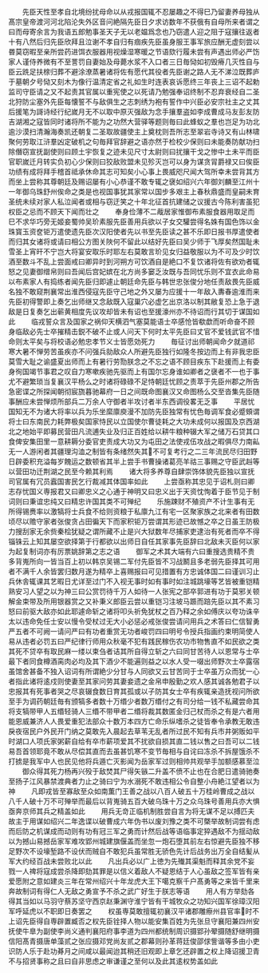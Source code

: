 <!-- { "loadSidebar": true } -->
　　先臣天性至孝自北境纷扰母命以从戎报国辄不忍屡趣之不得巳乃留妻养母独从髙宗皇帝渡河河北陷沦失外区音问絶隔先臣日夕求访数年不获俄有自母所来者谓之曰而母寄余言为我语五郎勉事圣天子无以老媪爲念也乃窃遣人迎之阻于寇攘往返者十有八然后归先臣欣拜且泣谢不孝自归有痼疾先臣虽身服王事军旅应酬无虚刻尝以昬莫窃暇至亲所尝药进饵衣服器用视燥湿寒暖之节语欬行履未尝有声遇出师必严饬家人谨侍养微有不至詈罚自妻始及母薨水浆不入口者三日毎恸如初毁瘠几灭性自与臣云跣足扶榇归葬不避涂潦蒸暑诸将佐有愿代其役者先臣谢之路人无不涕泣既葬庐于墓朝夕号恸又刻木为像行温清定省之礼如生时连表哀诉愿终三年丧上三诏不起勅监司守臣请之又不起责其官属以重宪使之以死请乃勉强奉诏终制不忍弃衰经自二圣北狩防尘塞外先臣每懐誓不与敌俱生之志刺绣为袍有誓作中兴臣必安宗社主之丈其后援笔为謌诗经行纪嵗月无不以取中原灭强敌为念手攘羣盗如李成曹成马友彭友防吉湖湘之寇皆同时诸将所不能为之功然大营驿等题则毎曰此蜂蚁之羣也岂足为功北逾沙漠扫清瀚海奏凯还朝复二圣取故疆使主上奠枕则吾所志至翠岩寺诗又有山林啸聚何劳取江浒羣凶定破机之句毎拜官辞避之语亦然于检校少保则曰未能奏防献功扫除僭窃宣抚副使则曰顾土宇恢复之迹未见尺寸太尉则曰扰攘干戈之惨中土未平而臣官职嵗迁月转实负初心少保则曰狡敌败盟未见殄灭岂可以身为谋贪冐爵禄又曰俟臣功绩有成将拜手稽首祗承休命其志可知矣小心事上畏威咫尺闻大驾所幸未尝背其方而坐上尝称其尊朝廷及赐诏屡有小心恭谨不敢专辄之襃如绍兴六年御刘麟至江州十一年御乌珠舒州俟命之类是也视国事犹其家常以国步多艰主上春秋鼎盛而皇嗣未育圣统未续对家人私泣闻者或相与窃迂笑之十年北征首抗建储之议援古今陈利害虽犯权臣之忌而不顾天下闻而壮之
　　奉身俭薄不二胾居家惟御布素服食器用取足而巳不求华巧旁无姬妾蜀帅吴玠素服先臣善用兵欲以子女交驩尝得名姝有国色饰以金珠寳玉资奁钜万遣使遗先臣次汉阳使者先以书至先臣读之甚不乐即日报书厚遣使者而归其女诸将或请曰相公方图关陜何不留此以结好先臣曰吴少师于飞厚矣然国耻未雪圣上宵旰不宁岂大将宴安取乐时耶左右莫敢言玠见女归益敬服以为不可及少时饮酒至数斗不乱上尝面戒曰卿异时到河朔方可饮酒自是絶口不复饮诸将佐有欲劝者辄怒之见妻御缯帛则曰吾闻后宫妃嫔在北方尚多窭乏汝既与吾同忧乐则不宜衣此命易以布素家人有捣练者闻先臣归即遽止朝廷命先臣与韩世忠张俊分地任责敌畏先臣威名独不敢窥荆襄常出淮西侵寇先臣守己地之外又屡为应援十一年敌入夀春逾淮而来先臣初得警即上奏乞出师继又念敌既入寇巢穴必虚乞出京洛以制其敝复恐上急于退敌是日复奏乞出蕲黄相度先议攻却皆未有诏也至援濠州亦不待诏而行其切于谋国如此
　　临戎誓众言及国家之祸仰天横泗气塞莫能语士卒感怆皆欷歔而听命奋不顾身临敌必先士卒摧精击鋭不破不止或人问天下何时太平先臣曰丈官不爱钱武官不惜命则太平矣与将校语必勉忠孝节义士皆愿効死力
　　毎征讨出师朝闻命夕就道祁寒大暑不惮劳苦虽疾亦不问强兵勍敌众人所避先臣独行如隆冬按边而上有非我忠臣莫雪大耻之谕盛夏出师而上有暑行劳勚朕念之不忘之语不顾目疾东下赴援而上有委身徇国竭节事君之叹自力寒嗽疾驰先驱而上有国尔忘身谁如卿者之襃者不一也于事尤不避繁琐当复襄汉平杨么之时诸将碌碌不足恃朝廷忧顾之责萃于先臣州郡之所告急密谍之所探闻朝彻宸旒暮驰幕府一日之间既命图襄汉又命图杨么交至沓集先臣随事酬应未尝惮烦所部兵二万余人守御者半攻讨者半东西调役畧无乏事
　　平居忧国知无不为诸大将率以兵为乐坐縻廪庾漫不加防先臣独常有忧色毎调军食必蹙頞谓将士曰东南民力耗弊极矣国家恃民以立国使尔曹徒耗之大功未成何以报国及京西湖北之地始平即募民营田凡流逋失业及归正百姓给以耕牛粮种辍大军之储万石贷其口食俾安集田里一意耕耨分委官吏责成大功又为屯田之法使戎伍攻战之暇俱尽力南畆无一人游闲者其疆理沟洫之制皆有条绪然失其不可复考行之二三年流民尽归田野日辟委积充溢每岁餽运之数顿省其半上尝手书曹操诸葛亮羊祜三事赐之守臣武赳等以营田功迁荆湖之民至今赖其利焉
　　诸大将多养尊自肆崇饰体貌先臣独以宣抚司官属有冗员蠧国害民乞行裁减其体国率如此
　　上尝亟称其忠见于诏札则曰卿志存忧国义専报君又曰卿忠义之心通于神明又曰忠义出于天资忱恂着于臣节见于制词则曰秉谊忠纯又曰精忠许国其类不可殚纪
　　乐施踈财不殖资产不计生事有无所得锡赉率以激犒将士兵食不给则资粮于私廪九江有宅一区聚家族之北来者有田数顷尽以赡守家者张俊贪占田徧天下而家积钜万尝谓其形迹已故憾之卒之日虽王防极力搜刮家无余赀秦桧犹疑之谓所藏不止是兴大狱数年尽捕家吏逮治有死者而卒不得锱铢云上知其屡空欲择第于行都欲以出师日自任其家事先臣辞曰北敌未灭臣何以家为起复制词亦有厉票姚辞第之志之语
　　御军之术其大端有六曰重搜选贵精不贵多背嵬所向一皆当百上初以韩京吴锡二军付先臣皆不习战鬭且多老弱先臣择其可用者不满千人余皆罢归数月遂为精卒上喜赐报曰可见措置有方忠诚体国二曰谨训习止兵休舎辄课其艺暇日尤详至过门不入视无事时如有事时如注城跳壕等艺皆被重铠精熟安习人望之以为神三曰公赏罚待千万人如待一人张宪之部卒郭进有功于莫邪关顿解金束带及所用银器赏之又补秉义郎臣云尝以重铠习注坡马踬而踣先臣以其不素习怒曰前驱大敌亦如此耶遽命斩之诸将叩头祈免犹杖之百乃释之余如傅庆以夸功诛辛太以违命免任士安以慢令受杖过无大小必惩必戒张俊尝请问用兵之术答曰仁信智勇严五者不可阙一请问严曰有功者重赏无功者峻罚四曰明号令授兵指画约束明简使人易从违者必罚五曰严纪律行师用众秋毫不犯有践民稼伤农功市物售直不如民欲之类其死不贷卒有取民麻一缕以束刍者诘其所自得立斩之六曰同甘苦待人以恩常与士卒最下者同食樽酒脔肉必均及其下酒少不能遍则益之以水人受一啜出师野次士卒露宿虽馆舍甚备不独入诏词有所谓絶少分甘与人同欲又云甘苦同于士卒虽万众而犹一心者指此诸将逺戍则使妻至其家问劳其妻妾遗之金帛申殷勤之欢人感其诚各勉君子以忠报其有死事者哭之尽哀辍食数日育其孤或以子防其女士卒有疾辄亲造抚视问所欲至手为调药朝廷毎有颁犒多者数十万缗少者数万缗付之有司分给一钱不私藏尝命其将支犒带甲人五缗轻骑人三缗不带甲者二缗将裁其数匿金归己杖而杀之有是六者用能恩威兼济人人畏爱重犯法部众十数万本四方亡命乐纵嗜杀之徒皆奉令承教无敢违戾夜宿民户外民开门纳之莫敢先入晨起去草苇无乱者所过民不知有兵市井粥贩如平时湖口人项氏家粥薪自给有卒市薪项爱其不扰欲自损其直二钱以售之曰吾可以二钱易吾首领耶竟不敢从尽偿其直而去虽甚饥寒不变节毎相与自诧曰冻杀不拆屋饿杀不打掳是我军中人也民见他将兵遁亡灭影闻为岳家军过则相帅共观举手加额感慕至泣
　　御众得其死力杨再兴殁于敌焚其尸得矢镞二升盖不偾不止也在合肥日遣骑驰奏至扬子江风暴禁渡典者力止之骑曰宁为水溺死不敢违相公令自整小舟絶江望者以为神
　　凡即戎皆至寡敌至众如南薫门王善之战以八百人破五十万桂岭曹成之战以八千人破十万不可殚举而最后以背嵬骑五百大破乌珠十万之众乌珠号善用兵亦大惧亟奔京师其兵之精盖如此
　　用兵无竒正临机制胜尝自言为将无谋不足以搏匹夫故主于用谋如绍兴二年逸谍以破曹成六年伪书以废刘豫之类不可槩举故制词尝有虑而后防之机谋成而动则有功有冠三军之勇而计然后战等语临事定猝遇敌不为揺动敌以为撼山易撼岳家军难攻郢州城建旗偃盖而坐忽一炮石堕其前左右惊避先臣独不移足野次不设壕堑路不设伏而贼自不敢犯兵虽常胜无骄色先计后战务出万全自结髪从军大约经百战未尝败北以此
　　凡出兵必以广上徳为先殱其渠魁而释其余党不妄戮一人禆将寇成尝杀降即劾其罪是以信义着敌人不疑恩结于人心虽敌之签军皆有亲爱愿附之意如建炎三年在常州绍兴十年龙虎大王下噶克察千户髙勇等之来皆千里来奔故制词有得仁人无敌之勇宣予不杀之武广好生于朕志等语
　　用人有方举劾各得其当如以马羽守蔡苏坚守西京赵秉渊守淮宁皆有干城牧众之功知兴国军徐璋汉阳军呼延虎以不职即日奏罢之
　　权虽専莫敢擅辄初襄汉平诸郡雕瘵州县官率时不上诏先臣得自専辟置臧否之权先臣铨择人物以能安集百姓为先张旦守襄阳兼四州安抚使牛臯为副使李尚义通判襄阳府事李道为四州都统制周识摄郢孙翚摄随舒继明摄信阳髙青摄唐单藻贰之张应摄邓党尚友贰之郡幕则孙革蒋廷俊邵俅訾谐等多由小吏识防人乐于赴功朞月之间咸以最闻迨其稍还旧观即上章乞还辟置之权上降诏援卫青不与招贤事称之且曰自非思虑之审谦谨之至何以及此其逺权势盖如此
